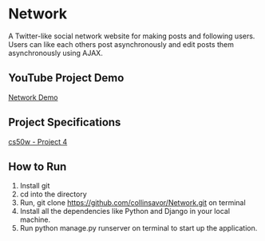 # Network
A Twitter-like social network website for making posts and following users. Users can like each others post asynchronously and edit posts them asynchronously using AJAX.

## YouTube Project Demo
[Network Demo](https://youtu.be/wCzgbTlmjyo)

## Project Specifications
[cs50w - Project 4](https://cs50.harvard.edu/web/2020/projects/4/network/)

## How to Run
1. Install git
2. cd into the directory
3. Run, git clone https://github.com/collinsavor/Network.git on terminal
4. Install all the dependencies like Python and Django in your local machine.
5. Run python manage.py runserver on terminal to start up the application. 
